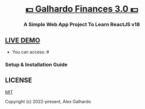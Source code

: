 <div align="center">
<h1 align="center"><a href="#" target="_blank">💵 Galhardo Finances 3.0 💵</a></h1>
<h3 align="center">A Simple Web App Project To Learn ReactJS v18</h3>
</div>

## <a href="#" target="_blank">LIVE DEMO</a>

- You can access: #

### Setup & Installation Guide


## LICENSE

[MIT](http://opensource.org/licenses/MIT)

Copyright (c) 2022-present, Alex Galhardo
